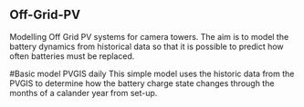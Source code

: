 ## Off-Grid-PV
Modelling Off Grid PV systems for camera towers. The aim is to model the battery dynamics from historical data so that it is possible to predict how often batteries must be replaced.

#Basic model PVGIS daily
This simple model uses the historic data from the PVGIS to determine how the battery charge state changes through the months of a calander year from set-up.
